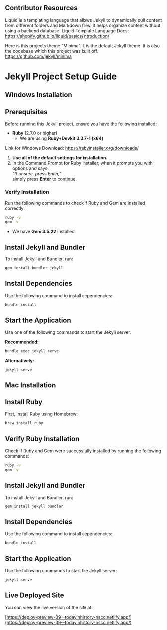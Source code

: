 ## Contributor Resources 

Liquid is a templating language that allows Jekyll to dynamically pull content from different folders and Markdown files. It helps organize content without using a backend database.
Liquid Template Language Docs:
https://shopify.github.io/liquid/basics/introduction/


Here is this projects theme "Minima". It is the default Jekyll theme.
It is also the codebase which this project was built off. 
https://github.com/jekyll/minima

# Jekyll Project Setup Guide

## Windows Installation

## Prerequisites
Before running this Jekyll project, ensure you have the following installed:

- **Ruby** (2.7.0 or higher)
  - We are using **Ruby+Devkit 3.3.7-1 (x64)**

Link for Windows Download: https://rubyinstaller.org/downloads/

1. **Use all of the default settings for installation.**  
2. In the Command Prompt for Ruby Installer, when it prompts you with options and says:  
   _"If unsure, press Enter,"_  
   simply press **Enter** to continue.

### Verify Installation
Run the following commands to check if Ruby and Gem are installed correctly:

```sh
ruby -v
gem -v
```

- We have **Gem 3.5.22** installed.

## Install Jekyll and Bundler
To install Jekyll and Bundler, run:

```sh
gem install bundler jekyll
```

## Install Dependencies
Use the following command to install dependencies:
```sh
bundle install
```

## Start the Application
Use one of the following commands to start the Jekyll server:

**Recommended:**
```sh
bundle exec jekyll serve
```  
**Alternatively:**
```sh
jekyll serve
```

## Mac Installation

## Install Ruby
First, install Ruby using Homebrew:

```bash
brew install ruby
```

## Verify Ruby Installation
Check if Ruby and Gem were successfully installed by running the following commands:

```bash
ruby -v
gem -v
```

## Install Jekyll and Bundler
To install Jekyll and Bundler, run:

```bash
gem install jekyll bundler
```

## Install Dependencies
Use the following command to install dependencies:
```bash
bundle install
```

## Start the Application
Use the following commands to start the Jekyll server:
```bash
jekyll serve
```

## Live Deployed Site

You can view the live version of the site at:

[https://deploy-preview-39--todayinhistory-nscc.netlify.app/](https://deploy-preview-39--todayinhistory-nscc.netlify.app/)